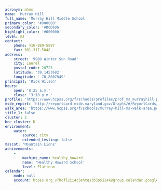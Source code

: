 ```yaml
---
acronym: mhms
name: 'Murray Hill'
full_name: 'Murray Hill Middle School'
primary_color: '#000000'
secondary_color: '#D6D6D6'
highlight_color: '#000000'
level: ms
contact:
    phone: 410-880-5897
    fax: 301-317-5048
address:
    street: '9989 Winter Sun Road'
    city: Laurel
    postal_code: 20723
    latitude: '39.1453682'
    longitude: '-76.8607849'
principal: 'Rick Wilson'
hours:
    open: '8:25 a.m.'
    close: '3:10 p.m.'
profile: 'https://www.hcpss.org/f/schools/profiles/prof_ms_murrayhill.pdf'
msde_report: 'http://reportcard.msde.maryland.gov/Graphs/#/ReportCards/ReportCardSchool/1//1/13/0624/'
walk_area: 'https://www.hcpss.org/f/schools/murray-hill-ms-walk-area.pdf'
title_1: false
cluster: 2
boe_cluster: D
environment:
    water:
        source: city
        extended_testing: false
mascot: 'Mountain Lions'
achievements:
    -
        machine_name: healthy_howard
        name: 'Healthy Howard School'
        level: Platinum
calendar:
    mode: null
    account: hcpss.org_v7kofl2ii4c3ehtqs3b3p5i24k@group.calendar.google.com
---
```

